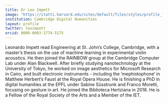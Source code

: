 ```yaml
---
title: Dr Leo Impett
image: "https://itatti.harvard.edu/sites/default/files/styles/profile_full/public/itatti/files/impett_leonardo.jpg?m=1561103323&itok=ZhRFbQXw"
institution: Cambridge Digital Humanities
layout: profile
twitter: leoimpett
orcid: 0000-0003-1774-5175
---
```

Leonardo Impett read Engineering at St. John’s College, Cambridge, with a master’s thesis on the use of 
machine learning in experimental violin acoustics. He then joined the RAINBOW group at the Cambridge Computer
Lab under Alan Blackwell. After briefly studying nanotechnology at the University of Tokyo, he worked on image 
aesthetics for Microsoft Research in Cairo, and built electronic instruments - including the ‘mephistophone’ in 
Matthew Herbert’s Faust at the Royal Opera House. He is finishing a PhD in digital humanities at the EPFL under 
Sabine Süsstrunk and Franco Moretti, focusing on gesture in art. He joined the Biblioteca Hertziana in 2018. 
He is a Fellow of the Royal Society of the Arts and a Member of the IET.
